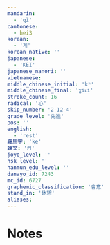 ```yaml
---
mandarin:
  - 'qì'
cantonese:
  - hei3
korean:
  - '게'
korean_native: ''
japanese:
  - 'KEI'
japanese_nanori: ''
vietnamese:
middle_chinese_initial: 'kʰ'
middle_chinese_final: 'ɣiᴇi'
stroke_count: 16
radical: '心'
skip_number: '2-12-4'
grade_level: '先進'
pos: ''
english:
  - 'rest'
羅馬字: 'ke'
韓文: '커'
joyo_level: ''
hsk_level: ''
hanmun_edu_level: ''
danayo_id: 7243
mc_id: 6727
graphemic_classification: '會意'
stand_in: '休憩'
aliases:
---
```


# Notes
